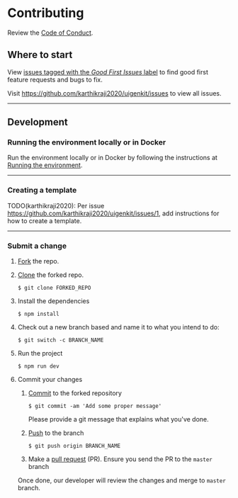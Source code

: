 # Contributing

Review the [Code of Conduct](CODE_OF_CONDUCT.md).

## Where to start

View [issues tagged with the _Good First Issues_ label](https://github.com/karthikraji2020/uigenkit/issues/labels/good%20first%20issue) to find good first feature requests and bugs to fix.

Visit https://github.com/karthikraji2020/uigenkit/issues to view all issues.

---

## Development

### Running the environment locally or in Docker

Run the environment locally or in Docker by following the instructions at [Running the environment](RUN_ENVIRONMENT.MD).

---

### Creating a template

TODO(karthikraji2020): Per issue https://github.com/karthikraji2020/uigenkit/issues/1, add instructions for how to create a template.

---

### Submit a change

1. [Fork](https://docs.github.com/en/get-started/quickstart/fork-a-repo) the repo.
1. [Clone](https://docs.github.com/en/get-started/quickstart/fork-a-repo) the forked repo.
   ```
   $ git clone FORKED_REPO
   ```
1. Install the dependencies
   ```
   $ npm install
   ```
1. Check out a new branch based and name it to what you intend to do:
   ```
   $ git switch -c BRANCH_NAME
   ```
1. Run the project
   ```
   $ npm run dev
   ```
1. Commit your changes

   1. [Commit](https://github.com/git-guides/git-commit) to the forked repository

      ```
      $ git commit -am 'Add some proper message'
      ```

      Please provide a git message that explains what you've done.

   1. [Push](https://github.com/git-guides/git-push) to the branch
      ```
      $ git push origin BRANCH_NAME
      ```
   1. Make a [pull request](https://github.com/git-guides/git-pull) (PR). Ensure you send the PR to the `master` branch

   Once done, our developer will review the changes and merge to `master` branch.
